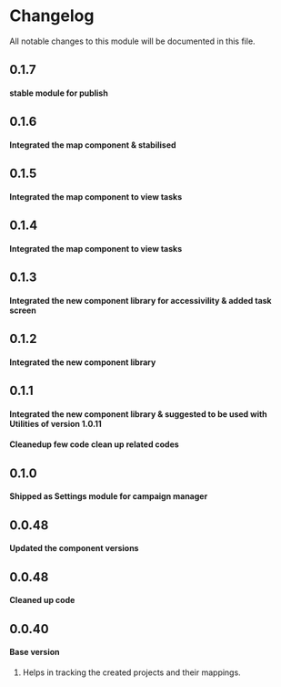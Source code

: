# Changelog
All notable changes to this module will be documented in this file.


## 0.1.7
#### stable module for publish

## 0.1.6
#### Integrated the map component & stabilised

## 0.1.5
#### Integrated the map component to view tasks

## 0.1.4
#### Integrated the map component to view tasks


## 0.1.3
#### Integrated the new component library for accessivility & added task screen

## 0.1.2
#### Integrated the new component library 

## 0.1.1 
#### Integrated the new component library & suggested to be used with Utilities of version 1.0.11
#### Cleanedup few code clean up related codes

## 0.1.0 
#### Shipped as Settings module for campaign manager

## 0.0.48 
#### Updated the component versions


## 0.0.48 
#### Cleaned up code 


## 0.0.40 
#### Base version
  1. Helps in tracking the created projects and their mappings.
